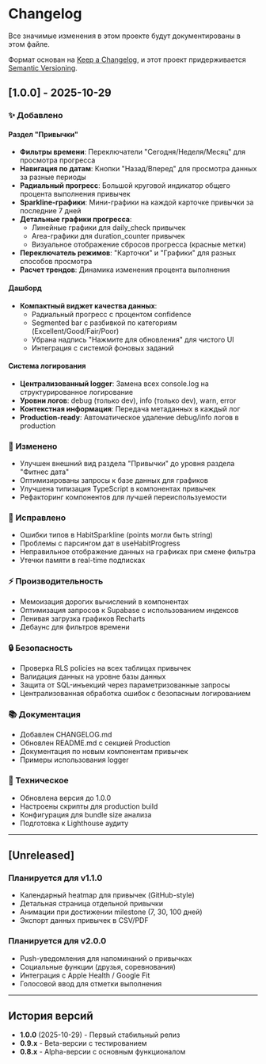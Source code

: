 # Changelog

Все значимые изменения в этом проекте будут документированы в этом файле.

Формат основан на [Keep a Changelog](https://keepachangelog.com/ru/1.0.0/),
и этот проект придерживается [Semantic Versioning](https://semver.org/lang/ru/).

## [1.0.0] - 2025-10-29

### ✨ Добавлено

#### Раздел "Привычки"
- **Фильтры времени**: Переключатели "Сегодня/Неделя/Месяц" для просмотра прогресса
- **Навигация по датам**: Кнопки "Назад/Вперед" для просмотра данных за разные периоды
- **Радиальный прогресс**: Большой круговой индикатор общего процента выполнения привычек
- **Sparkline-графики**: Мини-графики на каждой карточке привычки за последние 7 дней
- **Детальные графики прогресса**: 
  - Линейные графики для daily_check привычек
  - Area-графики для duration_counter привычек
  - Визуальное отображение сбросов прогресса (красные метки)
- **Переключатель режимов**: "Карточки" и "Графики" для разных способов просмотра
- **Расчет трендов**: Динамика изменения процента выполнения

#### Дашборд
- **Компактный виджет качества данных**: 
  - Радиальный прогресс с процентом confidence
  - Segmented bar с разбивкой по категориям (Excellent/Good/Fair/Poor)
  - Убрана надпись "Нажмите для обновления" для чистого UI
  - Интеграция с системой фоновых заданий

#### Система логирования
- **Централизованный logger**: Замена всех console.log на структурированное логирование
- **Уровни логов**: debug (только dev), info (только dev), warn, error
- **Контекстная информация**: Передача метаданных в каждый лог
- **Production-ready**: Автоматическое удаление debug/info логов в production

### 🎨 Изменено

- Улучшен внешний вид раздела "Привычки" до уровня раздела "Фитнес дата"
- Оптимизированы запросы к базе данных для графиков
- Улучшена типизация TypeScript в компонентах привычек
- Рефакторинг компонентов для лучшей переиспользуемости

### 🐛 Исправлено

- Ошибки типов в HabitSparkline (points могли быть string)
- Проблемы с парсингом дат в useHabitProgress
- Неправильное отображение данных на графиках при смене фильтра
- Утечки памяти в real-time подписках

### ⚡ Производительность

- Мемоизация дорогих вычислений в компонентах
- Оптимизация запросов к Supabase с использованием индексов
- Ленивая загрузка графиков Recharts
- Дебаунс для фильтров времени

### 🔒 Безопасность

- Проверка RLS policies на всех таблицах привычек
- Валидация данных на уровне базы данных
- Защита от SQL-инъекций через параметризованные запросы
- Централизованная обработка ошибок с безопасным логированием

### 📚 Документация

- Добавлен CHANGELOG.md
- Обновлен README.md с секцией Production
- Документация по новым компонентам привычек
- Примеры использования logger

### 🔧 Техническое

- Обновлена версия до 1.0.0
- Настроены скрипты для production build
- Конфигурация для bundle size анализа
- Подготовка к Lighthouse аудиту

---

## [Unreleased]

### Планируется для v1.1.0
- Календарный heatmap для привычек (GitHub-style)
- Детальная страница отдельной привычки
- Анимации при достижении milestone (7, 30, 100 дней)
- Экспорт данных привычек в CSV/PDF

### Планируется для v2.0.0
- Push-уведомления для напоминаний о привычках
- Социальные функции (друзья, соревнования)
- Интеграция с Apple Health / Google Fit
- Голосовой ввод для отметки выполнения

---

## История версий

- **1.0.0** (2025-10-29) - Первый стабильный релиз
- **0.9.x** - Beta-версии с тестированием
- **0.8.x** - Alpha-версии с основным функционалом
